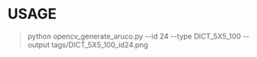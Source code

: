 # USAGE
> python opencv_generate_aruco.py --id 24 --type DICT_5X5_100 --output tags/DICT_5X5_100_id24.png

